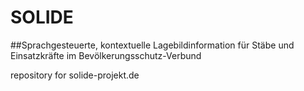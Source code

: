 # SOLIDE 
##Sprachgesteuerte, kontextuelle Lagebildinformation für Stäbe und Einsatzkräfte im Bevölkerungsschutz-Verbund

repository for solide-projekt.de
